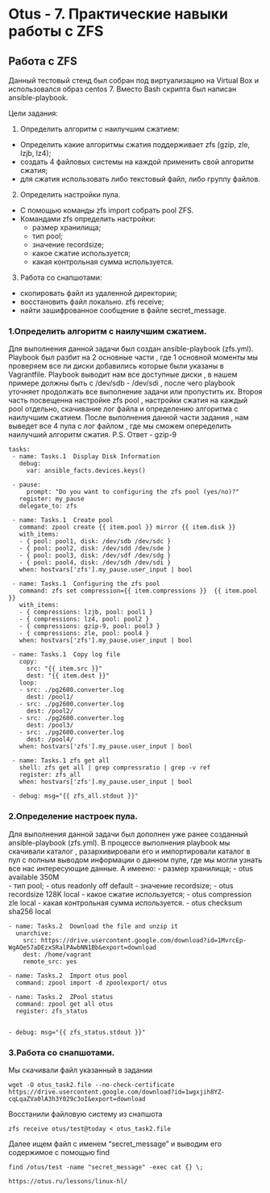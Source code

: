 # Otus - 7. Практические навыки работы с ZFS
## Работа с ZFS 

Данный тестовый стенд был собран под виртуализацию на Virtual Box и использовался образ centos 7.
Вместо Bash скрипта был написан ansible-playbook.

Цели задания:

1. Определить алгоритм с наилучшим сжатием:
 - Определить какие алгоритмы сжатия поддерживает zfs (gzip, zle, lzjb, lz4);
 - создать 4 файловых системы на каждой применить свой алгоритм сжатия;
 - для сжатия использовать либо текстовый файл, либо группу файлов.
2. Определить настройки пула.
 - С помощью команды zfs import собрать pool ZFS.
 - Командами zfs определить настройки:
    - размер хранилища;
    - тип pool;
    - значение recordsize;
    - какое сжатие используется;
    - какая контрольная сумма используется.
3. Работа со снапшотами:
 - скопировать файл из удаленной директории;
 - восстановить файл локально. zfs receive;
 - найти зашифрованное сообщение в файле secret_message.

 ### 1.Определить алгоритм с наилучшим сжатием.
 Для выполнения данной задачи был создан ansible-playbook (zfs.yml).
 Playbook был разбит на 2 основные части , где 1 основной моменты мы проверяем все ли диски добавились которые были указаны в Vagrantfile. Playbook выводит нам все доступные диски , в нашем примере должны быть с /dev/sdb - /dev/sdi , после чего playbook уточняет продолжать все выполнение задачи или пропустить их.
 Второя часть посвещенна настройке zfs pool , настройки сжатия на каждый pool отдельно, скачивание лог файла и определению алгоритма с наилучшим сжатием.
 После выполнения данной части задания , нам выведет все 4 пула с лог файлом , где мы сможем опеределить наилучший алгоритм сжатия.
 P.S.
 Ответ - gzip-9

 ```
tasks:
  - name: Tasks.1  Display Disk Information
    debug:
      var: ansible_facts.devices.keys()

  - pause:
      prompt: "Do you want to configuring the zfs pool (yes/no)?"
    register: my_pause
    delegate_to: zfs

  - name: Tasks.1  Create pool
    command: zpool create {{ item.pool }} mirror {{ item.disk }} 
    with_items:
    - { pool: pool1, disk: /dev/sdb /dev/sdc }
    - { pool: pool2, disk: /dev/sdd /dev/sde }
    - { pool: pool3, disk: /dev/sdf /dev/sdg }
    - { pool: pool4, disk: /dev/sdh /dev/sdi }
    when: hostvars['zfs'].my_pause.user_input | bool

  - name: Tasks.1  Configuring the zfs pool
    command: zfs set compression={{ item.compressions }}  {{ item.pool }} 
    with_items:
    - { compressions: lzjb, pool: pool1 }
    - { compressions: lz4, pool: pool2 }
    - { compressions: gzip-9, pool: pool3 }
    - { compressions: zle, pool: pool4 }
    when: hostvars['zfs'].my_pause.user_input | bool

  - name: Tasks.1  Copy log file
    copy:
      src: "{{ item.src }}"
      dest: "{{ item.dest }}"
    loop:
    - src: ./pg2600.converter.log 
      dest: /pool1/
    - src: ./pg2600.converter.log 
      dest: /pool2/
    - src: ./pg2600.converter.log 
      dest: /pool3/
    - src: ./pg2600.converter.log 
      dest: /pool4/
    when: hostvars['zfs'].my_pause.user_input | bool

  - name: Tasks.1 zfs get all
    shell: zfs get all | grep compressratio | grep -v ref
    register: zfs_all
    when: hostvars['zfs'].my_pause.user_input | bool
  
  - debug: msg="{{ zfs_all.stdout }}"
 ```

  ### 2.Определение настроек пула.
  Для выполнения данной задачи был дополнен уже ранее созданный ansible-playbook (zfs.yml).
В процессе выполнения playbook мы скачивали каталог , разархивировали его и импортировали каталог в пул с полным выводом информации о данном пуле, где мы могли узнать все нас интересующие данные. А имеено:
    - размер хранилища; - otus  available  350M  
    - тип pool; - otus  readonly  off     default
    - значение recordsize; - otus  recordsize  128K     local
    - какое сжатие используется; - otus  compression  zle       local
    - какая контрольная сумма используется. - otus  checksum  sha256     local

  ```
  - name: Tasks.2  Download the file and unzip it
    unarchive:
      src: https://drive.usercontent.google.com/download?id=1MvrcEp-WgAQe57aDEzxSRalPAwbNN1Bb&export=download
      dest: /home/vagrant
      remote_src: yes

  - name: Tasks.2  Import otus pool
    command: zpool import -d zpoolexport/ otus

  - name: Tasks.2  ZPool status
    command: zpool get all otus
    register: zfs_status


  - debug: msg="{{ zfs_status.stdout }}"
  ```

  ### 3.Работа со снапшотами.

Мы скачивали файл указанный в задании

```
wget -O otus_task2.file --no-check-certificate https://drive.usercontent.google.com/download?id=1wgxjih8YZ-cqLqaZVa0lA3h3Y029c3oI&export=download
```

Восстанили файловую систему из снапшота

```
zfs receive otus/test@today < otus_task2.file
```

Далее ищем файл с именем “secret_message” и выводим его содержимое с помощью find

```
find /otus/test -name "secret_message" -exec cat {} \;

https://otus.ru/lessons/linux-hl/
```